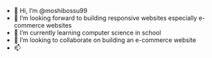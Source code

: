 - 👋 Hi, I’m @moshibossu99
- 👀 I’m looking forward to building responsive websites especially e-commerce websites
- 🌱 I’m currently learning computer science in school
- 💞️ I’m looking to collaborate on building an e-commerce website
- 📫 

<!---
moshibossu99/moshibossu99 is a ✨ special ✨ repository because its `README.md` (this file) appears on your GitHub profile.
You can click the Preview link to take a look at your changes.
--->
